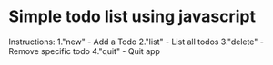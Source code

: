 # Simple todo list using javascript

Instructions:
  1."new" - Add a Todo
  2."list" - List all todos
  3."delete" - Remove specific todo
  4."quit" - Quit app
